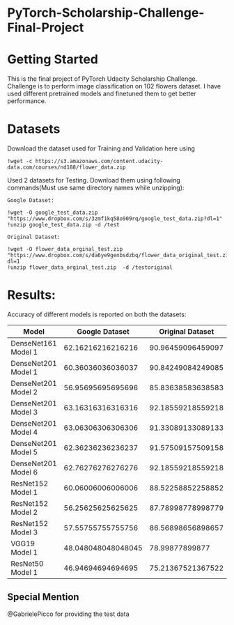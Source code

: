 # PyTorch-Scholarship-Challenge-Final-Project

# Getting Started

This is the final project of PyTorch Udacity Scholarship Challenge. Challenge is to perform image classification on 102 flowers dataset.
I have used different pretrained models and finetuned them to get better performance.

# Datasets

Download the dataset used for Training and Validation here using 

```
!wget -c https://s3.amazonaws.com/content.udacity-data.com/courses/nd188/flower_data.zip
```

Used 2 datasets for Testing. Download them using following commands(Must use same directory names while unzipping):


```
Google Dataset:

!wget -O google_test_data.zip "https://www.dropbox.com/s/3zmf1kq58o909rq/google_test_data.zip?dl=1"
!unzip google_test_data.zip -d /test

Original Dataset:

!wget -O flower_data_orginal_test.zip "https://www.dropbox.com/s/da6ye9genbsdzbq/flower_data_original_test.zip?dl=1
!unzip flower_data_orginal_test.zip  -d /testoriginal
```

# Results:

Accuracy of different models is reported on both the datasets:

| Model           |  Google Dataset      | Original Dataset |
 --- | --- | ---
DenseNet161 Model 1 | 62.16216216216216 | 90.96459096459097 
DenseNet201 Model 1  | 60.36036036036037 | 90.84249084249085
DenseNet201 Model 2  | 56.95695695695696 | 85.83638583638583
DenseNet201 Model 3  | 63.16316316316316 | 92.18559218559218
DenseNet201 Model 4  | 63.06306306306306 | 91.33089133089133
DenseNet201 Model 5  | 62.36236236236237 | 91.57509157509158
DenseNet201 Model 6  | 62.76276276276276 | 92.18559218559218
ResNet152 Model 1     |60.06006006006006 | 88.52258852258852
ResNet152 Model 2     |56.25625625625625 | 87.78998778998779
ResNet152 Model 3     |57.55755755755756 | 86.56898656898657
 VGG19 Model 1       | 48.048048048048045| 78.99877899877   
 ResNet50 Model 1    | 46.94694694694695 |75.21367521367522 


## Special Mention
@GabrielePicco for providing the test data
